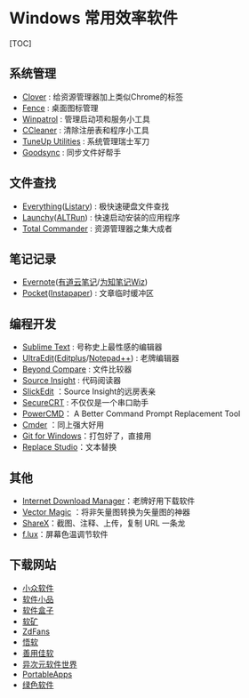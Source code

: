 # Windows 常用效率软件

[TOC]

## 系统管理
- [Clover](http://cn.ejie.me/) : 给资源管理器加上类似Chrome的标签
- [Fence](http://www.stardock.com/products/fences/) : 桌面图标管理
- [Winpatrol](http://www.winpatrol.com/) : 管理启动项和服务小工具
- [CCleaner](https://www.piriform.com/CCLEANER) : 清除注册表和程序小工具
- [TuneUp Utilities](http://www.tune-up.com/) : 系统管理瑞士军刀
- [Goodsync](http://www.goodsync.com/) : 同步文件好帮手

## 文件查找
- [Everything](http://www.voidtools.com/)([Listary](http://www.listary.com/)) : 极快速硬盘文件查找
- [Launchy](http://www.launchy.net/)([ALTRun](http://xbeta.info/altrun.htm)) : 快速启动安装的应用程序
- [Total Commander](http://www.ghisler.com/) : 资源管理器之集大成者

## 笔记记录
- [Evernote](https://www.evernote.com/)([有道云笔记](https://note.youdao.com/)/[为知笔记Wiz](http://wiz.cn/))
- [Pocket](https://getpocket.com/)([Instapaper](https://www.instapaper.com/)) : 文章临时缓冲区


## 编程开发
- [Sublime Text](http://www.sublimetext.com/) : 号称史上最性感的编辑器
- [UltraEdit](http://www.ultraedit.com/)([Editplus](https://www.editplus.com/)/[Notepad++](http://notepad-plus-plus.org/)) : 老牌编辑器
- [Beyond Compare](http://www.scootersoftware.com/) : 文件比较器
- [Source Insight](http://www.sourceinsight.com/) : 代码阅读器
- [SlickEdit](http://www.slickedit.com/) ：Source Insight的远房表亲
- [SecureCRT](http://www.vandyke.com/products/securecrt/) : 不仅仅是一个串口助手
- [PowerCMD](http://www.powercmd.com/)： A Better Command Prompt Replacement Tool
- [Cmder](http://bliker.github.io/cmder/) ：同上强大好用
- [Git for Windows](http://msysgit.github.io/)：打包好了，直接用
- [Replace Studio](http://www.funduc.com/replace_studio_pro.htm)：文本替换

## 其他
- [Internet Download Manager](http://www.internetdownloadmanager.com/)：老牌好用下载软件
- [Vector Magic](http://vectormagic.com/home) ：将非矢量图转换为矢量图的神器
- [ShareX](https://getsharex.com/)：截图、注释、上传，复制 URL 一条龙
- [f.lux](https://justgetflux.com/)：屏幕色温调节软件


## 下载网站

- [小众软件](http://www.appinn.com/)
- [软件小品](http://www.appcheers.com/)
- [软件盒子](http://www.itopdog.cn/index.php)
- [软矿](http://www.x-berry.com/)
- [ZdFans](http://www.zdfans.com/)
- [悟软](http://www.wusoft.net/)
- [善用佳软](http://xbeta.info/)
- [异次元软件世界](http://www.iplaysoft.com/)
- [PortableApps](http://portableapps.com/)
- [绿色软件](http://www.portablesoft.org/)